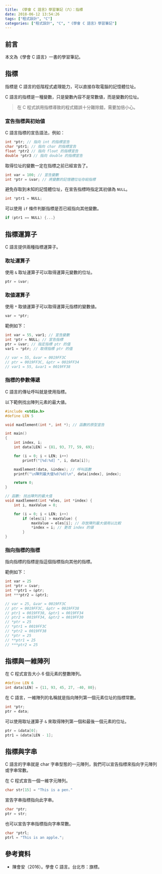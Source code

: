 ```yaml
---
title: 《學會 C 語言》學習筆記（六）：指標
date: 2018-06-12 13:54:26
tags: ["程式設計", "C"]
categories: ["程式設計", "C", "《學會 C 語言》學習筆記"]
---
```


## 前言

本文為《學會 C 語言》一書的學習筆記。

## 指標

指標是 C 語言的低階程式處理能力，可以直接存取電腦的記憶體位址。

C 語言的指標是一種變數，只是變數內容不是常數値，而是變數的位址。

> 在 C 程式誤用指標導致的程式錯誤十分難除錯，需要加倍小心。

### 宣告指標與初始値

C 語言指標的宣告語法，例如：

```c
int *ptr; // 指向 int 的指標宣告
char *ptr1; // 指向 char 的指標宣告
float *ptr2 // 指向 float 的指標宣告
double *ptr3 // 指向 double 的指標宣告
```

取得位址的變數一定在指標之前已經宣告了。

```c
int var = 100; // 宣告變數
int *ptr = &var; // 將變數的記憶體位址存給指標
```

避免存取到未知的記憶體位址，在宣告指標時指定其初値為 `NULL`。

```c
int *ptr1 = NULL;
```

可以使用 `if` 條件判斷指標是否已經指向其他變數。

```c
if (ptr1 == NULL) {...}
```

## 指標運算子

C 語言提供兩種指標運算子。

### 取址運算子

使用 `&` 取址運算子可以取得運算元變數的位址。

```c
ptr = &var;
```

### 取値運算子

使用 `*` 取値運算子可以取得運算元指標的變數値。

```c
var = *ptr;
```

範例如下：

```c
int var = 55, var1; // 宣告變數
int *ptr = NULL; // 宣告指標
ptr = &var; // 指定指標 ptr 的值
var1 = *ptr; // 取得指標 ptr 的值

// var = 55, &var = 0019FF3C
// ptr = 0019FF3C, &ptr = 0019FF34
// var1 = 55, &var1 = 0019FF38
```

### 指標的參數傳遞

C 語言的傳址呼叫就是使用指標。

以下範例找出陣列元素的最大値。

```c
#include <stdio.h>
#define LEN 5

void maxElement(int *, int *); // 函數的原型宣告

int main()
{
    int index, i;
    int data[LEN] = {81, 93, 77, 59, 69};

    for (i = 0; i < LEN; i++)
        printf("[%d:%d] ", i, data[i]);

    maxElement(data, &index); // 呼叫函數
    printf("\n陣列最大值%d(%d)\n", data[index], index);

    return 0;
}

// 函數: 找出陣列的最大值
void maxElement(int *eles, int *index) {
    int i, maxValue = 0;

    for (i = 0; i < LEN; i++)
        if (eles[i] > maxValue) {
            maxValue = eles[i]; // 存放陣列最大値用以比較
            *index = i; // 更改 index 的値
        }
}
```

### 指向指標的指標

指向指標的指標是指這個指標指向其他的指標。

範例如下：

```c
int var = 25
int *ptr = &var;
int **ptr1 = &ptr;
int ***ptr2 = &ptr1;

// var = 25, &var = 0019FF3C
// ptr = 0019FF3C, &ptr = 0019FF38
// ptr1 = 0019FF38, &ptr1 = 0019FF34
// ptr2 = 0019FF34, &ptr2 = 0019FF30
// *ptr = 25
// *ptr1 = 0019FF3C
// *ptr2 = 0019FF38
// *ptr = 25
// **ptr1 = 25
// ***ptr2 = 25
```

## 指標與一維陣列

在 C 程式宣告大小 6 個元素的整數陣列。

```c
#define LEN 6
int data[LEN] = {11, 93, 45, 27, -40, 80};
```

在 C 語言，一維陣列的名稱就是指向陣列第一個元素位址的指標常數。

```c
int *ptr;
ptr = data;
```

可以使用取址運算子 `&` 來取得陣列第一個和最後一個元素的位址。

```c
ptr = &data[0];
ptr1 = &data[LEN - 1];
```

## 指標與字串

C 語言的字串就是 char 字串型態的一元陣列，我們可以宣告指標來指向字元陣列或字串常數。

在 C 程式宣告一個一維字元陣列。

```c
char str[15] = "This is a pen."
```

宣告字串指標指向此字串。

```c
char *ptr;
ptr = str;
```

也可以宣告字串指標指向字串常數。

```c
char *ptrl;
ptrl = "This is an apple.";
```

## 參考資料

- 陳會安（2016）。學會 C 語言。台北市：旗標。
